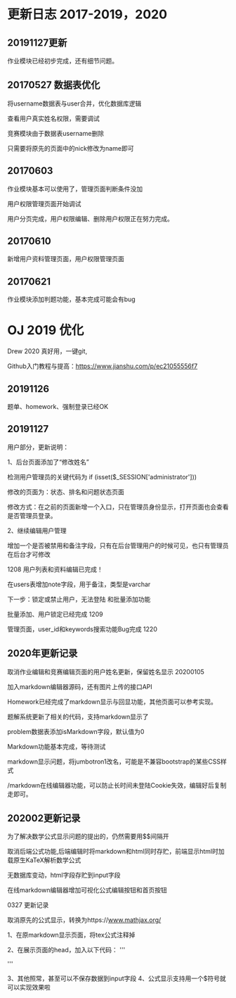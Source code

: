 # 更新日志 2017-2019，2020

## 20191127更新
作业模块已经初步完成，还有细节问题。

## 20170527 数据表优化
将username数据表与user合并，优化数据库逻辑

查看用户真实姓名权限，需要调试

竞赛模块由于数据表username删除

只需要将原先的页面中的nick修改为name即可

## 20170603
作业模块基本可以使用了，管理页面判断条件没加

用户权限管理页面开始调试

用户分页完成，用户权限编辑、删除用户权限正在努力完成。

## 20170610
新增用户资料管理页面，用户权限管理页面
## 20170621
作业模块添加判题功能，基本完成可能会有bug
# OJ 2019 优化

Drew 2020 真好用，一键git,

Github入门教程与提高：https://www.jianshu.com/p/ec21055556f7
## 20191126
题单、homework、强制登录已经OK 
## 20191127
用户部分，更新说明：

1、后台页面添加了“修改姓名”

检测用户管理员的关键代码为 if (isset($_SESSION['administrator'])) 

修改的页面为：状态、排名和问题状态页面

修改方式：在之前的页面新增一个入口，只在管理员身份显示，打开页面也会查看是否管理员登录。

2、继续编辑用户管理

增加一个是否被禁用和备注字段，只有在后台管理用户的时候可见，也只有管理员在后台才可修改

1208 用户列表和资料编辑已完成！

在users表增加note字段，用于备注，类型是varchar

下一步：锁定或禁止用户，无法登陆 和批量添加功能

批量添加、用户锁定已经完成 1209

管理页面，user_id和keywords搜索功能Bug完成 1220

## 2020年更新记录

取消作业编辑和竞赛编辑页面的用户姓名更新，保留姓名显示 20200105

加入markdown编辑器源码，还有图片上传的接口API

Homework已经完成了markdown显示与回显功能，其他页面可以参考实现。

题解系统更新了相关的代码，支持markdown显示了

problem数据表添加isMarkdown字段，默认值为0

Markdown功能基本完成，等待测试

markdown显示问题，将jumbotron1改名，可能是不兼容bootstrap的某些CSS样式

/markdown在线编辑器功能，可以防止长时间未登陆Cookie失效，编辑好后复制走即可。

## 202002更新记录

为了解决数学公式显示问题的提出的，仍然需要用$$间隔开

取消后端公式功能,后端编辑时将markdown和html同时存贮，前端显示html时加载原生KaTeX解析数学公式

无数据库变动，html字段存贮到input字段

在线markdown编辑器增加可视化公式编辑按钮和首页按钮

0327 更新记录

取消原先的公式显示，转换为https://www.mathjax.org/

1、在原markdown显示页面，将tex公式注释掉

2、在展示页面的head，加入以下代码：
'''
<script src="https://polyfill.io/v3/polyfill.min.js?features=es6"></script> 
<script>
  MathJax = {
    tex: {inlineMath: [['$', '$'], ['\\(', '\\)']]}
  };
  </script> 
<script id="MathJax-script" async src="https://cdn.jsdelivr.net/npm/mathjax@3/es5/tex-chtml.js"></script>
'''

3、其他照常，甚至可以不保存数据到input字段
4、公式显示支持用一个$符号就可以实现效果啦



